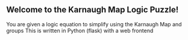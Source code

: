 ## Welcome to the Karnaugh Map Logic Puzzle!
You are given a logic equation to simplify using the Karnaugh Map and groups
This is written in Python (flask) with a web frontend
